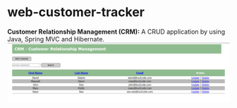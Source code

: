 # web-customer-tracker
**Customer Relationship Management (CRM):** A CRUD application by using Java, Spring MVC and Hibernate.
![CRM Application](https://github.com/anirbanmukherjee952/web-customer-tracker/blob/master/spring-mvc-hibernate-project.png)
